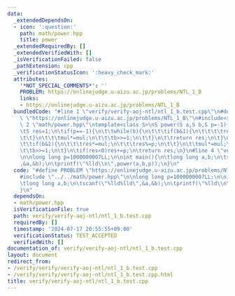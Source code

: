 ```yaml
---
data:
  _extendedDependsOn:
  - icon: ':question:'
    path: math/power.hpp
    title: power
  _extendedRequiredBy: []
  _extendedVerifiedWith: []
  _isVerificationFailed: false
  _pathExtension: cpp
  _verificationStatusIcon: ':heavy_check_mark:'
  attributes:
    '*NOT_SPECIAL_COMMENTS*': ''
    PROBLEM: https://onlinejudge.u-aizu.ac.jp/problems/NTL_1_B
    links:
    - https://onlinejudge.u-aizu.ac.jp/problems/NTL_1_B
  bundledCode: "#line 1 \"verify/verify-aoj-ntl/ntl_1_b.test.cpp\"\n#define PROBLEM\
    \ \"https://onlinejudge.u-aizu.ac.jp/problems/NTL_1_B\"\n#include<stdio.h>\n#line\
    \ 2 \"math/power.hpp\"\ntemplate<class S>\nS power(S a,S b,S p=-1){\n\tS mul=a;\n\
    \tS res=1;\n\tif(p==-1){\n\t\twhile(b){\n\t\t\tif(b&1){\n\t\t\t\tres*=mul;\n\t\
    \t\t}\n\t\t\tmul*=mul;\n\t\t\tb>>=1;\n\t\t}\n\t\treturn res;\n\t}\n\twhile(b){\n\
    \t\tif(b&1){\n\t\t\tres*=mul;\n\t\t\tres%=p;\n\t\t}\n\t\tmul*=mul;\n\t\tmul%=p;\n\
    \t\tb>>=1;\n\t}\n\tif(res<0)res+=p;\n\treturn res;\n}\n#line 4 \"verify/verify-aoj-ntl/ntl_1_b.test.cpp\"\
    \n\nlong long p=1000000007LL;\n\nint main(){\n\tlong long a,b;\n\tscanf(\"%lld%lld\"\
    ,&a,&b);\n\tprintf(\"%lld\\n\",power(a,b,p));\n}\n"
  code: "#define PROBLEM \"https://onlinejudge.u-aizu.ac.jp/problems/NTL_1_B\"\n#include<stdio.h>\n\
    #include \"../../math/power.hpp\"\n\nlong long p=1000000007LL;\n\nint main(){\n\
    \tlong long a,b;\n\tscanf(\"%lld%lld\",&a,&b);\n\tprintf(\"%lld\\n\",power(a,b,p));\n\
    }\n"
  dependsOn:
  - math/power.hpp
  isVerificationFile: true
  path: verify/verify-aoj-ntl/ntl_1_b.test.cpp
  requiredBy: []
  timestamp: '2024-07-17 20:55:55+09:00'
  verificationStatus: TEST_ACCEPTED
  verifiedWith: []
documentation_of: verify/verify-aoj-ntl/ntl_1_b.test.cpp
layout: document
redirect_from:
- /verify/verify/verify-aoj-ntl/ntl_1_b.test.cpp
- /verify/verify/verify-aoj-ntl/ntl_1_b.test.cpp.html
title: verify/verify-aoj-ntl/ntl_1_b.test.cpp
---
```

